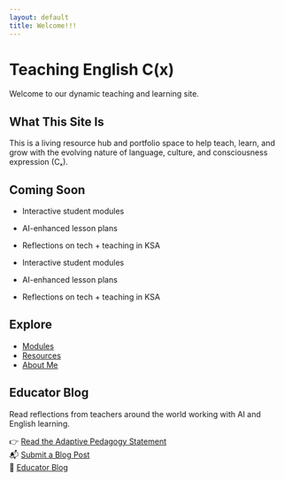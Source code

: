 ```yaml
---
layout: default
title: Welcome!!!
---
```



# Teaching English C(x)

Welcome to our dynamic teaching and learning site.

## What This Site Is

This is a living resource hub and portfolio space to help teach, learn, and grow with the evolving nature of language, culture, and consciousness expression (Cₓ).

## Coming Soon

- Interactive student modules
- AI-enhanced lesson plans
- Reflections on tech + teaching in KSA
  
- Interactive student modules  
- AI-enhanced lesson plans  
- Reflections on tech + teaching in KSA  

## Explore

- [Modules](modules/)  
- [Resources](resources/)  
- [About Me](about.md)  

## Educator Blog  

Read reflections from teachers around the world working with AI and English learning.

👉 [Read the Adaptive Pedagogy Statement](/Teaching-English-C-x-/adaptive-pedagogy/)  
📬 [Submit a Blog Post](https://docs.google.com/forms/d/e/1FAIpQLSdU05wDy1l6EdJxO99UQ4jCvYn35QcMWsGZKb62c8OkskCNig/viewform?usp=header)  
📰 [Educator Blog](educator-blog.md)


